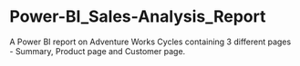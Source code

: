 # Power-BI_Sales-Analysis_Report
A Power BI report on Adventure Works Cycles containing 3 different pages - Summary, Product page and Customer page. 

